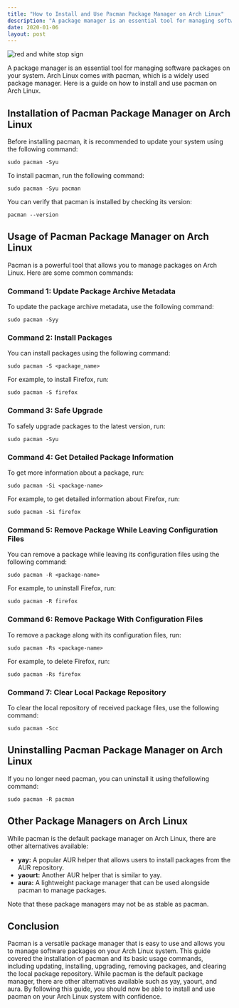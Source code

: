 ```yaml
---
title: "How to Install and Use Pacman Package Manager on Arch Linux"
description: "A package manager is an essential tool for managing software packages on your system. Arch Linux comes with pacman, which is a widely used package manager. Here is a guide on how to install and use pacman on Arch Linux."
date: 2020-01-06
layout: post
---
```


<article>
    <img alt="red and white stop sign" src="https://images.unsplash.com/photo-1605882174146-a464b70cf691?crop=entropy&amp;cs=tinysrgb&amp;fit=max&amp;fm=jpg&amp;ixid=Mnw0NDU0NTZ8MHwxfHNlYXJjaHwxfHxIb3clMjB0byUyMEluc3RhbGwlMjBhbmQlMjBVc2UlMjBQYWNtYW4lMjBQYWNrYWdlJTIwTWFuYWdlciUyMG9uJTIwQXJjaCUyMExpbnV4fGVufDB8MHx8fDE2ODM2NjA4OTY&amp;ixlib=rb-4.0.3&amp;q=80&amp;w=1080"/>
    <p>A package manager is an essential tool for managing software packages on your system. Arch Linux comes with pacman, which is a widely used package manager. Here is a guide on how to install and use pacman on Arch Linux.</p>
    <h2>Installation of Pacman Package Manager on Arch Linux</h2>
    <p>Before installing pacman, it is recommended to update your system using the following command:</p>
    <pre><code>sudo pacman -Syu</code></pre>
    <p>To install pacman, run the following command:</p>
    <pre><code>sudo pacman -Syu pacman</code></pre>
    <p>You can verify that pacman is installed by checking its version:</p>
    <pre><code>pacman --version</code></pre>
    <h2>Usage of Pacman Package Manager on Arch Linux</h2>
    <p>Pacman is a powerful tool that allows you to manage packages on Arch Linux. Here are some common commands:</p>
    <h3>Command 1: Update Package Archive Metadata</h3>
    <p>To update the package archive metadata, use the following command:</p>
    <pre><code>sudo pacman -Syy</code></pre>
    <h3>Command 2: Install Packages</h3>
    <p>You can install packages using the following command:</p>
    <pre><code>sudo pacman -S &lt;package_name&gt;</code></pre>
    <p>For example, to install Firefox, run:</p>
    <pre><code>sudo pacman -S firefox</code></pre>
    <h3>Command 3: Safe Upgrade</h3>
    <p>To safely upgrade packages to the latest version, run:</p>
    <pre><code>sudo pacman -Syu</code></pre>
    <h3>Command 4: Get Detailed Package Information</h3>
    <p>To get more information about a package, run:</p>
    <pre><code>sudo pacman -Si &lt;package-name&gt;</code></pre>
    <p>For example, to get detailed information about Firefox, run:</p>
    <pre><code>sudo pacman -Si firefox</code></pre>
    <h3>Command 5: Remove Package While Leaving Configuration Files</h3>
    <p>You can remove a package while leaving its configuration files using the following command:</p>
    <pre><code>sudo pacman -R &lt;package-name&gt;</code></pre>
    <p>For example, to uninstall Firefox, run:</p>
    <pre><code>sudo pacman -R firefox</code></pre>
    <h3>Command 6: Remove Package With Configuration Files</h3>
    <p>To remove a package along with its configuration files, run:</p>
    <pre><code>sudo pacman -Rs &lt;package-name&gt;</code></pre>
    <p>For example, to delete Firefox, run:</p>
    <pre><code>sudo pacman -Rs firefox</code></pre>
    <h3>Command 7: Clear Local Package Repository</h3>
    <p>To clear the local repository of received package files, use the following command:</p>
    <pre><code>sudo pacman -Scc</code></pre>
    <h2>Uninstalling Pacman Package Manager on Arch Linux</h2>
    <p>If you no longer need pacman, you can uninstall it using thefollowing command:</p>
<pre><code>sudo pacman -R pacman</code></pre>
<h2>Other Package Managers on Arch Linux</h2>
<p>While pacman is the default package manager on Arch Linux, there are other alternatives available:</p>
<ul>
<li><strong>yay:</strong> A popular AUR helper that allows users to install packages from the AUR repository.</li>
<li><strong>yaourt:</strong> Another AUR helper that is similar to yay.</li>
<li><strong>aura:</strong> A lightweight package manager that can be used alongside pacman to manage packages.</li>
</ul>
<p>Note that these package managers may not be as stable as pacman.</p>
<h2>Conclusion</h2>
<p>Pacman is a versatile package manager that is easy to use and allows you to manage software packages on your Arch Linux system. This guide covered the installation of pacman and its basic usage commands, including updating, installing, upgrading, removing packages, and clearing the local package repository. While pacman is the default package manager, there are other alternatives available such as yay, yaourt, and aura. By following this guide, you should now be able to install and use pacman on your Arch Linux system with confidence.</p>
</article>